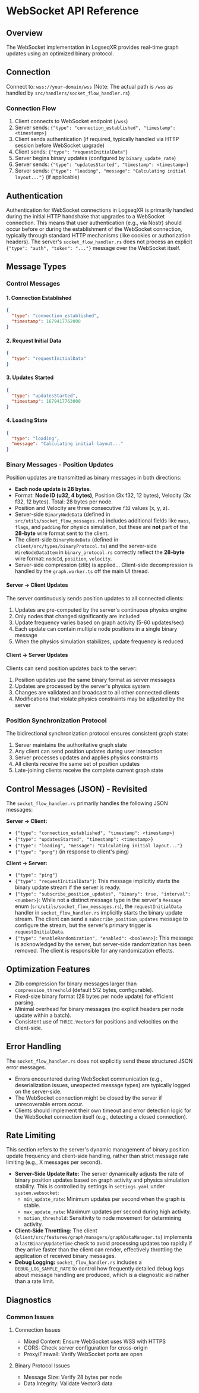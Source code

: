 # WebSocket API Reference

## Overview
The WebSocket implementation in LogseqXR provides real-time graph updates using an optimized binary protocol.

## Connection

Connect to: `wss://your-domain/wss` (Note: The actual path is `/wss` as handled by `src/handlers/socket_flow_handler.rs`)

### Connection Flow
1. Client connects to WebSocket endpoint (`/wss`)
2. Server sends: `{"type": "connection_established", "timestamp": <timestamp>}`
3. Client sends authentication (if required, typically handled via HTTP session before WebSocket upgrade)
4. Client sends: `{"type": "requestInitialData"}`
5. Server begins binary updates (configured by `binary_update_rate`)
6. Server sends: `{"type": "updatesStarted", "timestamp": <timestamp>}`
7. Server sends: `{"type": "loading", "message": "Calculating initial layout..."}` (if applicable)

## Authentication

Authentication for WebSocket connections in LogseqXR is primarily handled during the initial HTTP handshake that upgrades to a WebSocket connection. This means that user authentication (e.g., via Nostr) should occur before or during the establishment of the WebSocket connection, typically through standard HTTP mechanisms (like cookies or authorization headers). The server's `socket_flow_handler.rs` does not process an explicit `{"type": "auth", "token": "..."}` message over the WebSocket itself.

## Message Types

### Control Messages

#### 1. Connection Established
```json
{
  "type": "connection_established",
  "timestamp": 1679417762000
}
```

#### 2. Request Initial Data
```json
{
  "type": "requestInitialData"
}
```

#### 3. Updates Started
```json
{
  "type": "updatesStarted",
  "timestamp": 1679417763000
}
```

#### 4. Loading State
```json
{
  "type": "loading",
  "message": "Calculating initial layout..."
}
```

### Binary Messages - Position Updates

Position updates are transmitted as binary messages in both directions:

- **Each node update is 28 bytes**.
- Format: **Node ID (u32, 4 bytes)**, Position (3x f32, 12 bytes), Velocity (3x f32, 12 bytes). Total: 28 bytes per node.
- Position and Velocity are three consecutive `f32` values (x, y, z).
- Server-side `BinaryNodeData` (defined in `src/utils/socket_flow_messages.rs`) includes additional fields like `mass`, `flags`, and `padding` for physics simulation, but these are **not** part of the **28-byte** wire format sent to the client.
- The client-side `BinaryNodeData` (defined in `client/src/types/binaryProtocol.ts`) and the server-side `WireNodeDataItem` in `binary_protocol.rs` correctly reflect the **28-byte** wire format: `nodeId`, `position`, `velocity`.
- Server-side compression (zlib) is applied... Client-side decompression is handled by the `graph.worker.ts` off the main UI thread.

#### Server → Client Updates

The server continuously sends position updates to all connected clients:

1. Updates are pre-computed by the server's continuous physics engine
2. Only nodes that changed significantly are included
3. Update frequency varies based on graph activity (5-60 updates/sec)
4. Each update can contain multiple node positions in a single binary message
5. When the physics simulation stabilizes, update frequency is reduced

#### Client → Server Updates

Clients can send position updates back to the server:

1. Position updates use the same binary format as server messages
2. Updates are processed by the server's physics system
3. Changes are validated and broadcast to all other connected clients
4. Modifications that violate physics constraints may be adjusted by the server

### Position Synchronization Protocol

The bidirectional synchronization protocol ensures consistent graph state:

1. Server maintains the authoritative graph state
2. Any client can send position updates during user interaction
3. Server processes updates and applies physics constraints
4. All clients receive the same set of position updates
5. Late-joining clients receive the complete current graph state


## Control Messages (JSON) - Revisited

The `socket_flow_handler.rs` primarily handles the following JSON messages:

**Server -> Client:**
- `{"type": "connection_established", "timestamp": <timestamp>}`
- `{"type": "updatesStarted", "timestamp": <timestamp>}`
- `{"type": "loading", "message": "Calculating initial layout..."}`
- `{"type": "pong"}` (in response to client's ping)

**Client -> Server:**
- `{"type": "ping"}`
- `{"type": "requestInitialData"}`: This message implicitly starts the binary update stream if the server is ready.
- `{"type": "subscribe_position_updates", "binary": true, "interval": <number>}`: While not a distinct message type in the server's `Message` enum (`src/utils/socket_flow_messages.rs`), the `requestInitialData` handler in `socket_flow_handler.rs` implicitly starts the binary update stream. The client can send a `subscribe_position_updates` message to configure the stream, but the server's primary trigger is `requestInitialData`.
- `{"type": "enableRandomization", "enabled": <boolean>}`: This message is acknowledged by the server, but server-side randomization has been removed. The client is responsible for any randomization effects.

## Optimization Features

- Zlib compression for binary messages larger than `compression_threshold` (default 512 bytes, configurable).
- Fixed-size binary format (28 bytes per node update) for efficient parsing.
- Minimal overhead for binary messages (no explicit headers per node update within a batch).
- Consistent use of `THREE.Vector3` for positions and velocities on the client-side.

## Error Handling

The `socket_flow_handler.rs` does not explicitly send these structured JSON error messages.
- Errors encountered during WebSocket communication (e.g., deserialization issues, unexpected message types) are typically logged on the server-side.
- The WebSocket connection might be closed by the server if unrecoverable errors occur.
- Clients should implement their own timeout and error detection logic for the WebSocket connection itself (e.g., detecting a closed connection).

## Rate Limiting

This section refers to the server's dynamic management of binary position update frequency and client-side handling, rather than strict message rate limiting (e.g., X messages per second).

- **Server-Side Update Rate:** The server dynamically adjusts the rate of binary position updates based on graph activity and physics simulation stability. This is controlled by settings in `settings.yaml` under `system.websocket`:
    - `min_update_rate`: Minimum updates per second when the graph is stable.
    - `max_update_rate`: Maximum updates per second during high activity.
    - `motion_threshold`: Sensitivity to node movement for determining activity.
- **Client-Side Throttling:** The client (`client/src/features/graph/managers/graphDataManager.ts`) implements a `lastBinaryUpdateTime` check to avoid processing updates too rapidly if they arrive faster than the client can render, effectively throttling the application of received binary messages.
- **Debug Logging:** `socket_flow_handler.rs` includes a `DEBUG_LOG_SAMPLE_RATE` to control how frequently detailed debug logs about message handling are produced, which is a diagnostic aid rather than a rate limit.

## Diagnostics

### Common Issues

1. Connection Issues
   - Mixed Content: Ensure WebSocket uses WSS with HTTPS
   - CORS: Check server configuration for cross-origin
   - Proxy/Firewall: Verify WebSocket ports are open

2. Binary Protocol Issues
   - Message Size: Verify 28 bytes per node
   - Data Integrity: Validate Vector3 data
